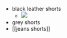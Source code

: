 - black leather shorts
    - ![](https://firebasestorage.googleapis.com/v0/b/firescript-577a2.appspot.com/o/imgs%2Fapp%2FXELiu-ReNova%2Fn73aetdNOD.png?alt=media&token=42971083-0ef1-4d10-8436-b4ed1380a6b3)
- grey shorts
- [[jeans shorts]]
